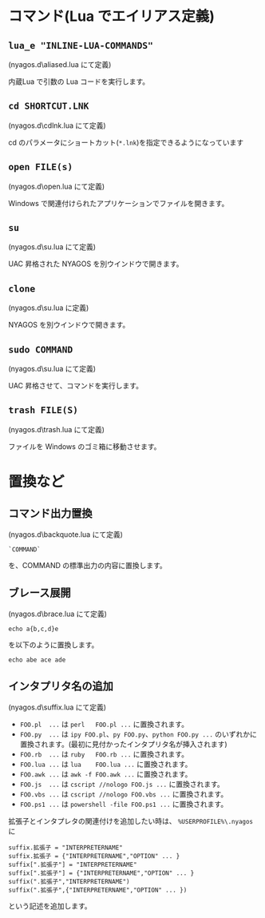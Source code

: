 コマンド(Lua でエイリアス定義)
===============================

`lua_e "INLINE-LUA-COMMANDS"` 
----------------------------
(nyagos.d\aliased.lua にて定義) 

内蔵Lua で引数の Lua コードを実行します。

`cd SHORTCUT.LNK`
-----------------
(nyagos.d\cdlnk.lua にて定義)

cd のパラメータにショートカット(`*.lnk`)を指定できるようになっています

`open FILE(s)`
--------------
(nyagos.d\open.lua にて定義)

Windows で関連付けられたアプリケーションでファイルを開きます。

`su`
----
(nyagos.d\su.lua にて定義)

UAC 昇格された NYAGOS を別ウインドウで開きます。

`clone`
-------
(nyagos.d\su.lua に定義)

NYAGOS を別ウインドウで開きます。

`sudo COMMAND`
--------------
(nyagos.d\su.lua にて定義)

UAC 昇格させて、コマンドを実行します。

`trash FILE(S)`
---------------
(nyagos.d\trash.lua にて定義)

ファイルを Windows のゴミ箱に移動させます。

置換など
========

コマンド出力置換
----------------
(nyagos.d\backquote.lua にて定義)

    `COMMAND`

を、COMMAND の標準出力の内容に置換します。

ブレース展開
------------
(nyagos.d\brace.lua にて定義)

    echo a{b,c,d}e

を以下のように置換します。

    echo abe ace ade

インタプリタ名の追加
--------------------
(nyagos.d\suffix.lua にて定義)

- `FOO.pl  ...` は `perl   FOO.pl ...` に置換されます。
- `FOO.py  ...` は `ipy FOO.pl`、`py FOO.py`、`python FOO.py ...` のいずれかに置換されます。(最初に見付かったインタプリタ名が挿入されます)
- `FOO.rb  ...` は `ruby   FOO.rb ...` に置換されます。
- `FOO.lua ...` は `lua    FOO.lua ...` に置換されます。
- `FOO.awk ...` は `awk -f FOO.awk ...` に置換されます。
- `FOO.js  ...` は `cscript //nologo FOO.js ...` に置換されます。
- `FOO.vbs ...` は `cscript //nologo FOO.vbs ...` に置換されます。
- `FOO.ps1 ...` は `powershell -file FOO.ps1 ...` に置換されます。

拡張子とインタプレタの関連付けを追加したい時は、
`%USERPROFILE%\.nyagos` に

    suffix.拡張子 = "INTERPRETERNAME"
    suffix.拡張子 = {"INTERPRETERNAME","OPTION" ... }
    suffix[".拡張子"] = "INTERPRETERNAME"
    suffix[".拡張子"] = {"INTERPRETERNAME","OPTION" ... }
    suffix(".拡張子","INTERPRETERNAME")
    suffix(".拡張子",{"INTERPRETERNAME","OPTION" ... })

という記述を追加します。

<!-- set:fenc=utf8: -->
